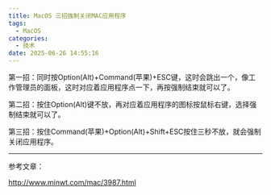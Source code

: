 ```yaml
---
title: MacOS 三招強制关闭MAC应用程序
tags:
  - MacOS
categories:
  - 技术
date: 2025-06-26 14:55:16
---
```


第一招：同时按Option(Alt)+Command(苹果)+ESC键，这时会跳出一个，像工作管理员的面板，这时对应着应用程序点一下，再按强制结束就可以了。

第二招：按住Option(Alt)键不放，再对应着应用程序的图标按鼠标右键，选择强制结束就可以了。

第三招：按住Command(苹果)+Option(Alt)+Shift+ESC按住三秒不放，就会强制关闭应用程序。

---

参考文章：

http://www.minwt.com/mac/3987.html

